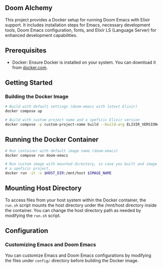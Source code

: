 ## Doom Alchemy

This project provides a Docker setup for running Doom Emacs with Elixir support. It includes installation steps for Emacs, necessary development tools, Doom Emacs configuration, fonts, and Elixir LS (Language Server) for enhanced development capabilities.

## Prerequisites

- Docker: Ensure Docker is installed on your system. You can download it from [docker.com](https://www.docker.com/get-started).

## Getting Started

### Building the Docker Image

```bash
# Build with default settings (doom-emacs with latest Elixir)
docker compose up

# Build with custom project name and a speficic Elixir version
docker compose -p custom-project-name build --build-arg ELIXIR_VERSION=1.17
``` 

## Running the Docker Container

```bash
# Run container with default image name (doom-emacs)
docker compose run doom-emacs

# Run custom image with mounted directory, in case you built and image for 
# a speficic project.
docker run -it -v $HOST_DIR:/mnt/host $IMAGE_NAME
```

## Mounting Host Directory

To access files from your host system within the Docker container, the `run.sh`
script mounts the host directory under the /mnt/host directory inside the
container. You can change the host directory path as needed by modifying the
`run.sh` script.

## Configuration
### Customizing Emacs and Doom Emacs

You can customize Emacs and Doom Emacs configurations by modifying the files
under `config/` directory before building the Docker image.

